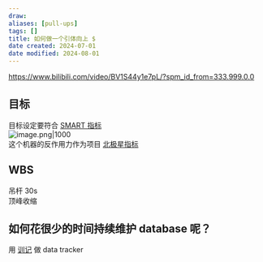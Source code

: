 ```yaml
---
draw:
aliases: [pull-ups]
tags: []
title: 如何做一个引体向上 $
date created: 2024-07-01
date modified: 2024-08-01
---
```


https://www.bilibili.com/video/BV1S44y1e7pL/?spm_id_from=333.999.0.0

## 目标

目标设定要符合 [SMART 指标](SMART%20指标.md)  
![image.png|1000](https://imagehosting4picgo.oss-cn-beijing.aliyuncs.com/imagehosting/fix-dir%2Fpicgo%2Fpicgo-clipboard-images%2F2024%2F07%2F14%2F18-08-14-38271c4c1d101faac1feab6aee0a81cc-20240714180814-f1dec6.png)  
这个机器的反作用力作为项目 [北极星指标](北极星指标.md)

## WBS

吊杆 30s  
顶峰收缩

## 如何花很少的时间持续维护 database 呢？

用 [训记](训记.md) 做 data tracker
